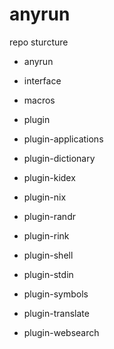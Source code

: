 # anyrun

repo sturcture

* anyrun
* interface
* macros
* plugin

* plugin-applications
* plugin-dictionary
* plugin-kidex
* plugin-nix
* plugin-randr
* plugin-rink
* plugin-shell
* plugin-stdin
* plugin-symbols
* plugin-translate
* plugin-websearch
